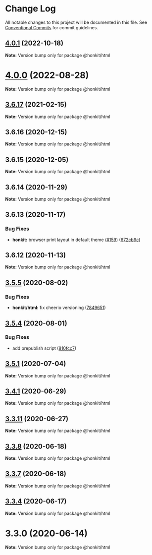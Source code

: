 # Change Log

All notable changes to this project will be documented in this file.
See [Conventional Commits](https://conventionalcommits.org) for commit guidelines.

## [4.0.1](https://github.com/honkit/honkit/compare/v4.0.0...v4.0.1) (2022-10-18)

**Note:** Version bump only for package @honkit/html





# [4.0.0](https://github.com/honkit/honkit/compare/v3.7.5...v4.0.0) (2022-08-28)

**Note:** Version bump only for package @honkit/html





## [3.6.17](https://github.com/honkit/honkit/compare/v3.6.16...v3.6.17) (2021-02-15)

**Note:** Version bump only for package @honkit/html





## 3.6.16 (2020-12-15)

**Note:** Version bump only for package @honkit/html





## 3.6.15 (2020-12-05)

**Note:** Version bump only for package @honkit/html





## 3.6.14 (2020-11-29)

**Note:** Version bump only for package @honkit/html





## 3.6.13 (2020-11-17)


### Bug Fixes

* **honkit:** browser print layout in default theme ([#159](https://github.com/honkit/honkit/issues/159)) ([672cb9c](https://github.com/honkit/honkit/commit/672cb9c92f90dd154793b7a36d4dbf2654e7aec4))





## 3.6.12 (2020-11-13)

**Note:** Version bump only for package @honkit/html





## [3.5.5](https://github.com/honkit/honkit/compare/v3.5.4...v3.5.5) (2020-08-02)


### Bug Fixes

* **honkit/html:** fix cheerio versioning ([7849651](https://github.com/honkit/honkit/commit/7849651d61a4cbd89c808f7018872d87b8409eed))





## [3.5.4](https://github.com/honkit/honkit/compare/v3.5.3...v3.5.4) (2020-08-01)


### Bug Fixes

* add prepublish script ([810fcc7](https://github.com/honkit/honkit/commit/810fcc7f45f3b1ab8d9527e8738f9861fdbe2c31))





## [3.5.1](https://github.com/honkit/honkit/compare/v3.5.0...v3.5.1) (2020-07-04)

**Note:** Version bump only for package @honkit/html





## [3.4.1](https://github.com/honkit/honkit/compare/v3.4.0...v3.4.1) (2020-06-29)

**Note:** Version bump only for package @honkit/html





## [3.3.11](https://github.com/honkit/honkit/compare/v3.3.10...v3.3.11) (2020-06-27)

**Note:** Version bump only for package @honkit/html





## [3.3.8](https://github.com/honkit/honkit/compare/v3.3.7...v3.3.8) (2020-06-18)

**Note:** Version bump only for package @honkit/html





## [3.3.7](https://github.com/honkit/honkit/compare/v3.3.6...v3.3.7) (2020-06-18)

**Note:** Version bump only for package @honkit/html





## [3.3.4](https://github.com/honkit/honkit/compare/v3.3.3...v3.3.4) (2020-06-17)

**Note:** Version bump only for package @honkit/html





# 3.3.0 (2020-06-14)

**Note:** Version bump only for package @honkit/html
